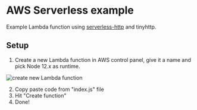 # AWS Serverless example

Example Lambda function using [serverless-http](https://github.com/dougmoscrop/serverless-http) and tinyhttp.

## Setup

1. Create a new Lambda function in AWS control panel, give it a name and pick Node 12.x as runtime.

![create new Lambda function](https://i.ibb.co/PtT4tvW/image.png)

2. Copy paste code from "index.js" file
3. Hit "Create function"
4. Done!
